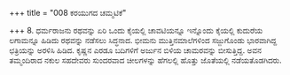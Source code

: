 +++
title = "008 ಕರಯುಗದ ಚಮ್ಮಟಿಕೆ"

+++
8. ಧರ್ಮರಾಜನು ರಥವನ್ನು ಏರಿ ಒಂದು ಕೈಯಲ್ಲಿ ಚಾವಟಿಯನ್ನೂ ಇನ್ನೊಂದು ಕೈಯಲ್ಲಿ ಕುದುರೆಯ ಲಗಾಮನ್ನೂ ಹಿಡಿದು ರಥವನ್ನು ನಡೆಸಲು ಸಿದ್ಧನಾದ. ಭೀಮನು ಮುತ್ತಿನಮಾಲೆಗಳಿಂದ ಸಜ್ಜುಗೊಂಡು ಭಾರವಾಗಿದ್ದ ಛತ್ರಿಯನ್ನು ಅರಳಿಸಿ ಹಿಡಿದ. ಕೃಷ್ಣನ ಎರಡೂ ಬದಿಗಳಿಗೆ ಅರ್ಜುನ ಬಿಳಿಯ ಚಾಮರವನ್ನು  ಬೀಸುತ್ತಿದ್ದ. ಅವನ ತಮ್ಮಂದಿರಾದ ನಕುಲ ಸಹದೇವರು ಸುಂದರವಾದ ಚೀಲಗಳನ್ನು ಹೆಗಲಲ್ಲಿ ಹೊತ್ತು ಜೊತೆಯಲ್ಲಿ ನಡೆಯತೊಡಗಿದರು.